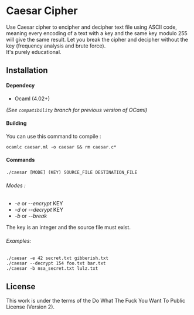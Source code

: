 # Caesar Cipher

Use Caesar cipher to encipher and decipher text file using ASCII code, meaning every encoding of a text with a key and the same key modulo 255 will give the same result. Let you break the cipher and decipher without the key (frequency analysis and brute force).  
It's purely educational.

## Installation
#### Dependecy
- Ocaml (4.02+)  

*(See `compatibility` branch for previous version of OCaml)*
#### Building
You can use this command to compile :
```
ocamlc caesar.ml -o caesar && rm caesar.c*
```
#### Commands
```
./caesar [MODE] (KEY) SOURCE_FILE DESTINATION_FILE
```
###### Modes :
- *-e* or *--encrypt* KEY
- *-d* or *--decrypt*  KEY
- *-b* or *--break*

The key is an integer and the source file must exist.

###### Examples:
```
./caesar -e 42 secret.txt gibberish.txt
./caesar --decrypt 154 foo.txt bar.txt
./caesar -b nsa_secret.txt lulz.txt
```

## License
This work is under the terms of the Do What The Fuck You Want To Public License (Version 2).
